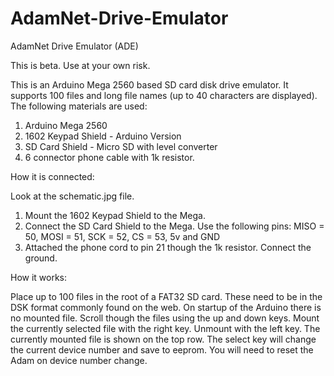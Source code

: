 # AdamNet-Drive-Emulator
AdamNet Drive Emulator (ADE)

This is beta. Use at your own risk.

This is an Arduino Mega 2560 based SD card disk drive emulator. It supports 100 files and long file names (up to 40 characters are displayed).  The following materials are used:

 1. Arduino Mega 2560
 2. 1602 Keypad Shield - Arduino Version
 3. SD Card Shield - Micro SD with level converter
 4. 6 connector phone cable with 1k resistor.

How it is connected:

 Look at the schematic.jpg file.

 1. Mount the 1602 Keypad Shield to the Mega.
 2. Connect the SD Card Shield to the Mega.
 	Use the following pins: MISO = 50, MOSI = 51, SCK = 52, CS = 53, 5v and GND
 3. Attached the phone cord to pin 21 though the 1k resistor. Connect the ground. 

How it works:

Place up to 100 files in the root of a FAT32 SD card. These need to be in the DSK format commonly found on the web. On startup of the Arduino there is no mounted file. Scroll though the files using the up and down keys. Mount the currently selected file with the right key. Unmount with the left key. The currently mounted file is shown on the top row. The select key will change the current device number and save to eeprom. You will need to reset the Adam on device number change.
